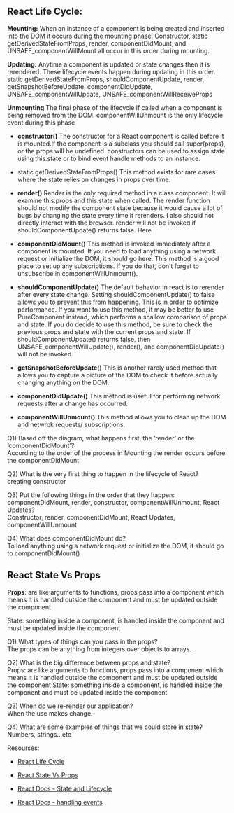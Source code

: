 ## React Life Cycle: 

**Mounting:** 
When an instance of a component is being created and inserted into the DOM it occurs during the mounting phase.
Constructor, static getDerivedStateFromProps, render, componentDidMount, and UNSAFE_componentWillMount all occur in this order during mounting.


**Updating:**
Anytime a component is updated or state changes then it is rerendered. These lifecycle events happen during updating in this order.
static getDerivedStateFromProps, shouldComponentUpdate, render, getSnapshotBeforeUpdate, componentDidUpdate, UNSAFE_componentWillUpdate, UNSAFE_componentWillReceiveProps

**Unmounting**
The final phase of the lifecycle if called when a component is being removed from the DOM. componentWillUnmount is the only lifecycle event during this phase

-	**constructor()**
The constructor for a React component is called before it is mounted.If the component is a subclass you should call super(props), or the props will be undefined. constructors can be used to assign state using this.state or to bind event handle methods to an instance.

-	static getDerivedStateFromProps()
This method exists for rare cases where the state relies on changes in props over time.

-	**render()**
Render is the only required method in a class component. It will examine this.props and this.state when called. The render function should not modify the component state because it would cause a lot of bugs by changing the state every time it rerenders. I also should not directly interact with the browser. render will not be invoked if shouldComponentUpdate() returns false. Here

-	**componentDidMount()**
This method is invoked immediately after a component is mounted. If you need to load anything using a network request or initialize the DOM, it should go here. This method is a good place to set up any subscriptions. If you do that, don’t forget to unsubscribe in componentWillUnmount().

-	**shouldComponentUpdate()**
The default behavior in react is to rerender after every state change. Setting shouldComponentUpdate() to false allows you to prevent this from happening. This is in order to optimize performance. If you want to use this method, it may be better to use PureComponent instead, which performs a shallow comparison of props and state. If you do decide to use this method, be sure to check the previous props and state with the current props and state. If shouldComponentUpdate() returns false, then UNSAFE_componentWillUpdate(), render(), and componentDidUpdate() will not be invoked.

-	**getSnapshotBeforeUpdate()**
This is another rarely used method that allows you to capture a picture of the DOM to check it before actually changing anything on the DOM.

-	**componentDidUpdate()**
This method is useful for performing network requests after a change has occurred.

-	**componentWillUnmount()**
This method allows you to clean up the DOM and netwrok requests/ subscriptions.

Q1) Based off the diagram, what happens first, the ‘render’ or the ‘componentDidMount’?<br>
 According to the order of the process in Mounting the render occurs before the componentDidMount

Q2) What is the very first thing to happen in the lifecycle of React?<br>
creating constructor

Q3) Put the following things in the order that they happen: componentDidMount, render, constructor, componentWillUnmount, React Updates? <br>
Constructor, render, componentDidMount, React Updates, componentWillUnmount

Q4) What does componentDidMount do?<br>
To load anything using a network request or initialize the DOM, it should go to componentDidMount()
 


## React State Vs Props

**Props**: are like arguments to functions, props pass into a component which means It is handled outside the component and must be updated outside the component 


State: something inside a component, is handled inside the component and must be updated inside the component 


Q1) What types of things can you pass in the props?<br>
The props can be anything from integers over objects to arrays.

Q2) What is the big difference between props and state?<br>
Props: are like arguments to functions, props pass into a component which means It is handled outside the component and must be updated outside the component 
State: something inside a component, is handled inside the component and must be updated inside the component 

Q3) When do we re-render our application?<br>
When the use makes change.

Q4) What are some examples of things that we could store in state?<br>
Numbers, strings...etc


Resourses:

- [React Life Cycle](https://medium.com/@joshuablankenshipnola/react-component-lifecycle-events-cb77e670a093)

- [React State Vs Props](https://www.youtube.com/watch?v=IYvD9oBCuJI)

- [React Docs - State and Lifecycle](https://reactjs.org/docs/state-and-lifecycle.html)

- [React Docs - handling events](https://reactjs.org/docs/handling-events.html)



